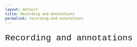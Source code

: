 ```yaml
---
layout: default
title: Recording and Annotations
permalink: recording-and-annotations
---
```

<!-- Add an essay or interpretive material below this line,
using HTML or markdown.  Do not modify this file above this line -->

<p style="font-family:'courier'; font-size: 2em">Recording and annotations</p>
